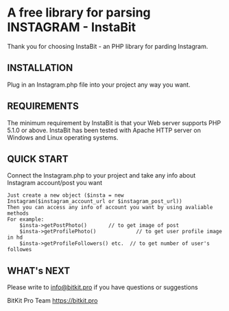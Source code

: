 A free library for parsing INSTAGRAM - InstaBit
=============================

Thank you for choosing InstaBit - an PHP library for parding Instagram.


INSTALLATION
------------

Plug in an Instagram.php file into your project any way you want.

REQUIREMENTS
------------

The minimum requirement by InstaBit is that your Web server supports
PHP 5.1.0 or above. InstaBit has been tested with Apache HTTP server
on Windows and Linux operating systems.

QUICK START
-----------

Connect the Instagram.php to your project and take any info about Instagram account/post you want 

    Just create a new object ($insta = new Instagram($instagram_account_url or $instagram_post_url)) 
    Then you can access any info of account you want by using avaliable methods
    For example:
        $insta->getPostPhoto()       // to get image of post 
        $insta->getProfilePhoto()             // to get user profile image in hd 
        $insta->getProfileFollowers() etc.  // to get number of user's followes
        

WHAT's NEXT
-----------

Please write to info@bitkit.pro if you have questions or suggestions



BitKit Pro Team
https://bitkit.pro
